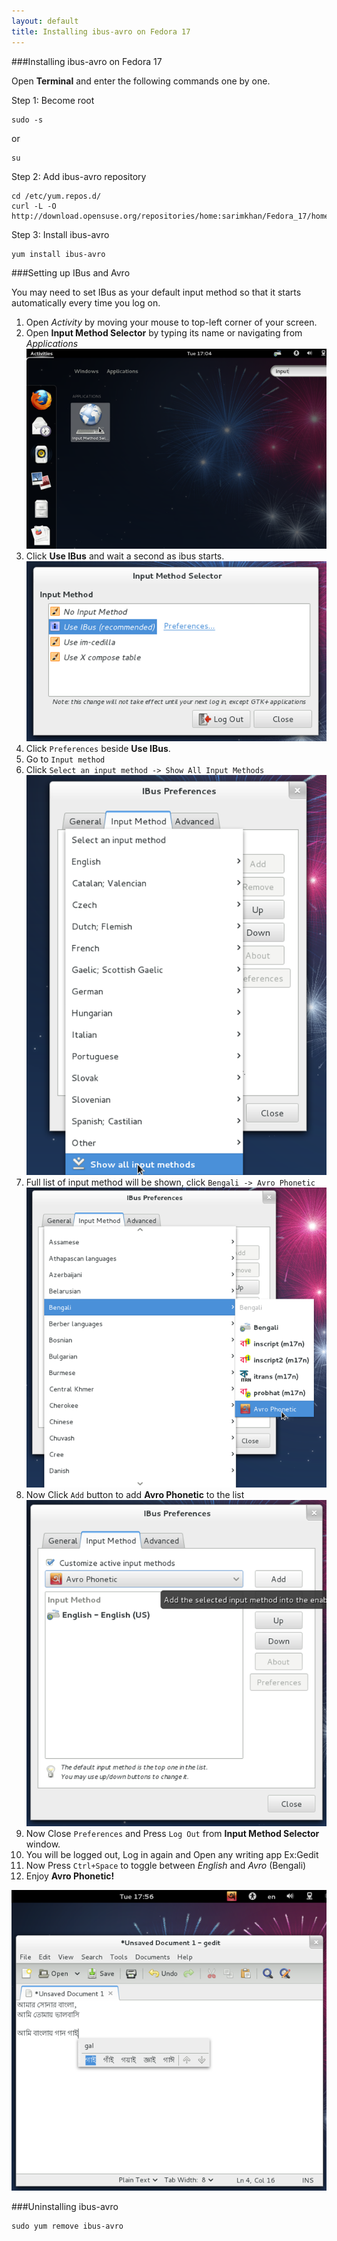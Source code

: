 ```yaml
---
layout: default
title: Installing ibus-avro on Fedora 17
---
```


###Installing ibus-avro on Fedora 17

Open **Terminal** and enter the following commands one by one.

Step 1: Become root

	sudo -s
	
or

	su 
	
Step 2: Add ibus-avro repository

	cd /etc/yum.repos.d/
	curl -L -O http://download.opensuse.org/repositories/home:sarimkhan/Fedora_17/home:sarimkhan.repo

Step 3: Install ibus-avro

	yum install ibus-avro
	



###Setting up IBus and Avro

You may need to set IBus as your default input method so that it starts automatically every time you log on.

 1. Open _Activity_ by moving your mouse to top-left corner of your screen. 
 2. Open __Input Method Selector__ by typing its name or navigating from _Applications_ 
 ![Input method editor](/images/fedora17/fedora_1.png "Input method editor")
 3. Click __Use IBus__ and wait a second as ibus starts.   
 ![Input method editor](/images/fedora17/fedora_2.png "Input method editor")
 4. Click `Preferences` beside __Use IBus__.
 5. Go to `Input method`
 6. Click `Select an input method -> Show All Input Methods`  
 ![IBus Preferences](/images/fedora17/fedora_3.png "IBus Preferences")
 7. Full list of input method will be shown, click `Bengali -> Avro Phonetic`  
 ![IBus Preferences](/images/fedora17/fedora_4.png "IBus Preferences")
 8. Now Click `Add` button to add __Avro Phonetic__ to the list  
 ![IBus Preferences](/images/fedora17/fedora_5.png "IBus Preferences")
 9. Now Close `Preferences` and Press `Log Out` from __Input Method Selector__ window.
 10. You will be logged out, Log in again and Open any writing app Ex:Gedit
 11. Now Press `Ctrl+Space` to toggle between _English_ and _Avro_ (Bengali)
 12. Enjoy __Avro Phonetic!__
 
  ![ibus-avro on Fedora](/images/fedora17/fedora_6.png "ibus-avro on Fedora")
 
 
 
###Uninstalling ibus-avro

	sudo yum remove ibus-avro